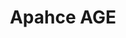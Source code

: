 ---
templateKey: index-page
title: Apahce AGE
bannerImg: /img/img-landing01.png
bannerContents: >-
  <h1 class="bannerHeader"><span>Apahce AGE  :</span> <br/> Graph model on
  PostgreSQL</h1>


  <div class="bannerDesc">

  Apache AGE is a PostgreSQL extension that provides graph database functionality. The goal of Apache AGE is to enable users of Postgres to use graph query modeling in unison with Postgres’ existing relational model.

  </div>


  <a class="bannerLink bnLk1" href="#">Learn More</a>

  <a class="bannerLink bnLk2" href="#">Ask Forum</a>
---